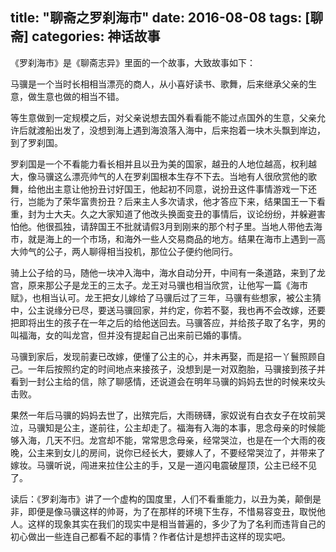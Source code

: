 title: "聊斋之罗刹海市"
date: 2016-08-08
tags: [聊斋]
categories: 神话故事
---

《罗刹海市》是《聊斋志异》里面的一个故事，大致故事如下：

马骥是一个当时长相相当漂亮的商人，从小喜好读书、歌舞，后来继承父亲的生意，做生意也做的相当不错。

等生意做到一定规模之后，对父亲说想去国外看看能不能过点国外的生意，父亲允许后就渡船出发了，没想到海上遇到海浪落入海中，后来抱着一块木头飘到岸边，到了罗刹国。<!--more-->

罗刹国是一个不看能力看长相并且以丑为美的国家，越丑的人地位越高，权利越大，像马骥这么漂亮帅气的人在罗刹国根本生存不下去。当地有人很欣赏他的歌舞，给他出主意让他扮丑讨好国王，他起初不同意，说扮丑这件事情游戏一下还行，岂能为了荣华富贵扮丑？后来主人多次请求，他才答应下来，结果国王一下看重，封为士大夫。久之大家知道了他改头换面变丑的事情后，议论纷纷，并躲避害怕他。他很孤独，请辞国王不批就请假3月到刚来的那个村子里。当地人带他去海市，就是海上的一个市场，和海外一些人交易商品的地方。结果在海市上遇到一高大帅气的公子，两人聊得相当投机，那位公子便约他同行。

骑上公子给的马，随他一块冲入海中，海水自动分开，中间有一条道路，来到了龙宫，原来那公子是龙王的三太子。龙王对马骥也相当欣赏，让他写一篇《海市赋》，也相当认可。龙王把女儿嫁给了马骥后过了三年，马骥有些想家，被公主猜中，公主说缘分已尽，要送马骥回家，并约定，你若不娶，我也再不会改嫁，还要把即将出生的孩子在一年之后的给他送回去。马骥答应，并给孩子取了名字，男的叫福海，女的叫龙宫，但并没有提起自己出来前已婚的事情。

马骥到家后，发现前妻已改嫁，便懂了公主的心，并未再娶，而是招一丫鬟照顾自己。一年后按照约定的时间地点来接孩子，没想到是一对双胞胎，马骥接到孩子并看到一封公主给的信，除了聊感情，还说道会在明年马骥的妈妈去世的时候来坟头击败。

果然一年后马骥的妈妈去世了，出殡完后，大雨磅礴，家奴说有白衣女子在坟前哭泣，马骥知是公主，遂前往，公主却走了。福海有入海的本事，思念母亲的时候能够入海，几天不归。龙宫却不能，常常思念母亲，经常哭泣，也是在一个大雨的夜晚，公主来到女儿的房间，说你已经长大，要嫁人了，不要经常哭泣了，并带来了嫁妆。马骥听说，闯进来拉住公主的手，又是一道闪电震破屋顶，公主已经不见了。

读后：《罗刹海市》讲了一个虚构的国度里，人们不看重能力，以丑为美，颠倒是非，即便是像马骥这样的帅哥，为了在那样的环境下生存，不惜易容变丑，取悦他人。这样的现象其实在我们的现实中是相当普遍的，多少了为了名利而违背自己的初心做出一些连自己都看不起的事情？作者估计是想抨击这样的现实吧。